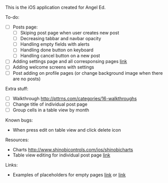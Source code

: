 This is the iOS application created for Angel Ed.

To-do:
- [ ] Posts page:
  - [ ] Skiping post page when user creates new post
  - [ ] Decreasing tabbar and navbar opacity
  - [ ] Handling empty fields with alerts
  - [ ] Handling done button on keyboard
  - [ ] Handling cancel button on a new post
- [ ] Adding settings page and all corresponsing pages [link](http://cdn.pttrns.com/pttrns/2538/original/IMG_4647.PNG)
- [ ] Adding welcome screens with settings
- [ ] Post adding on profile pages (or change background image when there are no posts)

Extra stuff:
- [ ] Walkthrough http://pttrns.com/categories/16-walkthroughs
- [ ] Change title of individual post page
- [ ] Group cells in a table view by month

Known bugs:
- When press edit on table view and click delete icon

Resources:
- Charts http://www.shinobicontrols.com/ios/shinobicharts
- Table view editing for individual post page [link](https://developer.apple.com/library/ios/documentation/userexperience/conceptual/tableview_iphone/ManageInsertDeleteRow/ManageInsertDeleteRow.html)


Links:
- Examples of placeholders for empty pages [link](http://cdn.pttrns.com/pttrns/2536/original/IMG_4643.PNG) or [link](http://cdn.pttrns.com/pttrns/2043/original/IMG_2901.PNG)

